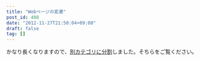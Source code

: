 ```yaml
---
title: "Webページの変遷"
post_id: 408
date: "2012-11-27T21:50:04+09:00"
draft: false
tag: []
---
```



かなり長くなりますので、[別カテゴリに分割](/?cat=21)しました。そちらをご覧ください。
